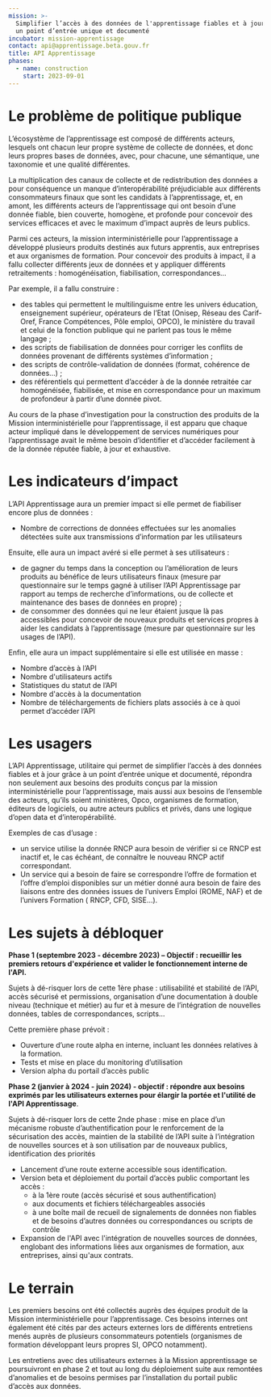 ```yaml
---
mission: >-
  Simplifier l’accès à des données de l'apprentissage fiables et à jour grâce à
  un point d’entrée unique et documenté
incubator: mission-apprentissage
contact: api@apprentissage.beta.gouv.fr
title: API Apprentissage
phases:
  - name: construction
    start: 2023-09-01
---
```

# **Le problème de politique publique**

L’écosystème de l’apprentissage est composé de différents acteurs, lesquels ont chacun leur propre système de collecte de données, et donc leurs propres bases de données, avec, pour chacune, une sémantique, une taxonomie et une qualité différentes.

La multiplication des canaux de collecte et de redistribution des données a pour conséquence un manque d’interopérabilité préjudiciable aux différents consommateurs finaux que sont les candidats à l’apprentissage, et, en amont, les différents acteurs de l’apprentissage qui ont besoin d’une donnée fiable, bien couverte, homogène, et profonde pour concevoir des services efficaces et avec le maximum d’impact auprès de leurs publics.

Parmi ces acteurs, la mission interministérielle pour l’apprentissage a développé plusieurs produits destinés aux futurs apprentis, aux entreprises et aux organismes de formation. Pour concevoir des produits à impact, il a fallu collecter différents jeux de données et y appliquer différents retraitements : homogénéisation, fiabilisation, correspondances…

Par exemple, il a fallu construire :

- des tables qui permettent le multilinguisme entre les univers éducation, enseignement supérieur, opérateurs de l’Etat (Onisep, Réseau des Carif-Oref, France Compétences, Pôle emploi, OPCO), le ministère du travail et celui de la fonction publique qui ne parlent pas tous le même langage ;
- des scripts de fiabilisation de données pour corriger les conflits de données provenant de différents systèmes d’information ;
- des scripts de contrôle-validation de données (format, cohérence de données…) ;
- des référentiels qui permettent d’accéder à de la donnée retraitée car homogénéisée, fiabilisée, et mise en correspondance pour un maximum de profondeur à partir d’une donnée pivot.

Au cours de la phase d’investigation pour la construction des produits de la Mission interministérielle pour l’apprentissage, il est apparu que chaque acteur impliqué dans le développement de services numériques pour l’apprentissage avait le même besoin d’identifier et d’accéder facilement à de la donnée réputée fiable, à jour et exhaustive.

# Les indicateurs d’impact

L’API Apprentissage aura un premier impact si elle permet de fiabiliser encore plus de données :

- Nombre de corrections de données effectuées sur les anomalies détectées suite aux transmissions d’information par les utilisateurs

Ensuite, elle aura un impact avéré si elle permet à ses utilisateurs :

- de gagner du temps dans la conception ou l’amélioration de leurs produits au bénéfice de leurs utilisateurs finaux (mesure par questionnaire sur le temps gagné à utiliser l’API Apprentissage par rapport au temps de recherche d’informations, ou de collecte et maintenance des bases de données en propre) ;
- de consommer des données qui ne leur étaient jusque là pas accessibles pour concevoir de nouveaux produits et services propres à aider les candidats à l’apprentissage (mesure par questionnaire sur les usages de l’API).

Enfin, elle aura un impact supplémentaire si elle est utilisée en masse :

- Nombre d’accès à l’API
- Nombre d'utilisateurs actifs
- Statistiques du statut de l’API
- Nombre d'accès à la documentation
- Nombre de téléchargements de fichiers plats associés à ce à quoi permet d’accéder l’API

# **Les usagers**

L’API Apprentissage, utilitaire qui permet de simplifier l’accès à des données fiables et à jour grâce à un point d’entrée unique et documenté, répondra non seulement aux besoins des produits conçus par la mission interministérielle pour l’apprentissage, mais aussi aux besoins de l’ensemble des acteurs, qu’ils soient ministères, Opco, organismes de formation, éditeurs de logiciels, ou autre acteurs publics et privés, dans une logique d’open data et d’interopérabilité.

Exemples de cas d’usage :

- un service utilise la donnée RNCP aura besoin de vérifier si ce RNCP est inactif et, le cas échéant, de connaître le nouveau RNCP actif correspondant.
- Un service qui a besoin de faire se correspondre l’offre de formation et l’offre d’emploi disponibles sur un métier donné aura besoin de faire des liaisons entre des données issues de l’univers Emploi (ROME, NAF) et de l’univers Formation ( RNCP, CFD, SISE…).

# Les sujets à débloquer

**Phase 1 (septembre 2023 - décembre 2023) – Objectif : recueillir les premiers retours d'expérience et valider le fonctionnement interne de l'API.**

Sujets à dé-risquer lors de cette 1ère phase : utilisabilité et stabilité de l’API, accès sécurisé et permissions, organisation d’une documentation à double niveau (technique et métier) au fur et à mesure de l’intégration de nouvelles données, tables de correspondances, scripts…

Cette première phase prévoit :

- Ouverture d’une route alpha en interne, incluant les données relatives à la formation.
- Tests et mise en place du monitoring d’utilisation
- Version alpha du portail d’accès public

**Phase 2 (janvier à 2024 - juin 2024) - objectif : répondre aux besoins exprimés par les utilisateurs externes pour élargir la portée et l'utilité de l'API Apprentissage**.

Sujets à dé-risquer lors de cette 2nde phase : mise en place d’un mécanisme robuste d’authentification pour le renforcement de la sécurisation des accès, maintien de la stabilité de l’API suite à l’intégration de nouvelles sources et à son utilisation par de nouveaux publics, identification des priorités

- Lancement d’une route externe accessible sous identification.
- Version beta et déploiement du portail d’accès public comportant les accès :
    - à la 1ère route (accès sécurisé et sous authentification)
    - aux documents et fichiers téléchargeables associés
    - à une boîte mail de recueil de signalements de données non fiables et de besoins d’autres données ou correspondances ou scripts de contrôle
- Expansion de l'API avec l'intégration de nouvelles sources de données, englobant des informations liées aux organismes de formation, aux entreprises, ainsi qu'aux contrats.

# Le terrain

Les premiers besoins ont été collectés auprès des équipes produit de la Mission interministérielle pour l’apprentissage. Ces besoins internes ont également été cités par des acteurs externes lors de différents entretiens menés auprès de plusieurs consommateurs potentiels (organismes de formation développant leurs propres SI, OPCO notamment).

Les entretiens avec des utilisateurs externes à la Mission apprentissage se poursuivront en phase 2 et tout au long du déploiement suite aux remontées d’anomalies et de besoins permises par l’installation du portail public d’accès aux données.
